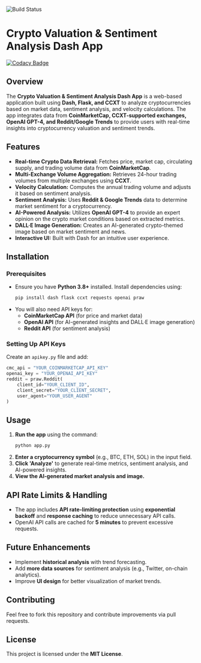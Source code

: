 ![Build Status](https://github.com/jpegaitaz/valuation_crypto/actions/workflows/codeql.yml/badge.svg)

# Crypto Valuation & Sentiment Analysis Dash App

[![Codacy Badge](https://api.codacy.com/project/badge/Grade/4c00dbda71aa4eeeab5b22bb36124c0b)](https://app.codacy.com/gh/jpegaitaz/valuation_crypto?utm_source=github.com&utm_medium=referral&utm_content=jpegaitaz/valuation_crypto&utm_campaign=Badge_Grade)

## Overview
The **Crypto Valuation & Sentiment Analysis Dash App** is a web-based application built using **Dash, Flask, and CCXT** to analyze cryptocurrencies based on market data, sentiment analysis, and velocity calculations. The app integrates data from **CoinMarketCap, CCXT-supported exchanges, OpenAI GPT-4, and Reddit/Google Trends** to provide users with real-time insights into cryptocurrency valuation and sentiment trends.

## Features
- **Real-time Crypto Data Retrieval:** Fetches price, market cap, circulating supply, and trading volume data from **CoinMarketCap**.
- **Multi-Exchange Volume Aggregation:** Retrieves 24-hour trading volumes from multiple exchanges using **CCXT**.
- **Velocity Calculation:** Computes the annual trading volume and adjusts it based on sentiment analysis.
- **Sentiment Analysis:** Uses **Reddit & Google Trends** data to determine market sentiment for a cryptocurrency.
- **AI-Powered Analysis:** Utilizes **OpenAI GPT-4** to provide an expert opinion on the crypto market conditions based on extracted metrics.
- **DALL·E Image Generation:** Creates an AI-generated crypto-themed image based on market sentiment and news.
- **Interactive UI:** Built with Dash for an intuitive user experience.

## Installation
### Prerequisites
- Ensure you have **Python 3.8+** installed. Install dependencies using:
  ```sh
  pip install dash flask ccxt requests openai praw
  ```
- You will also need API keys for:
  - **CoinMarketCap API** (for price and market data)
  - **OpenAI API** (for AI-generated insights and DALL·E image generation)
  - **Reddit API** (for sentiment analysis)

### Setting Up API Keys
Create an `apikey.py` file and add:
```python
cmc_api = "YOUR_COINMARKETCAP_API_KEY"
openai_key = "YOUR_OPENAI_API_KEY"
reddit = praw.Reddit(
    client_id="YOUR_CLIENT_ID",
    client_secret="YOUR_CLIENT_SECRET",
    user_agent="YOUR_USER_AGENT"
)
```

## Usage
1. **Run the app** using the command:
   ```sh
   python app.py
   ```
2. **Enter a cryptocurrency symbol** (e.g., BTC, ETH, SOL) in the input field.
3. **Click 'Analyze'** to generate real-time metrics, sentiment analysis, and AI-powered insights.
4. **View the AI-generated market analysis and image.**

## API Rate Limits & Handling
- The app includes **API rate-limiting protection** using **exponential backoff** and **response caching** to reduce unnecessary API calls.
- OpenAI API calls are cached for **5 minutes** to prevent excessive requests.

## Future Enhancements
- Implement **historical analysis** with trend forecasting.
- Add **more data sources** for sentiment analysis (e.g., Twitter, on-chain analytics).
- Improve **UI design** for better visualization of market trends.

## Contributing
Feel free to fork this repository and contribute improvements via pull requests.

## License
This project is licensed under the **MIT License**.
